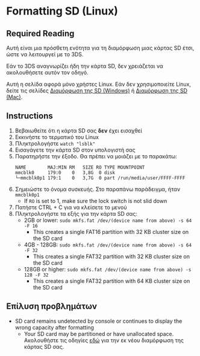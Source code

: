 # Formatting SD (Linux)

## Required Reading

Αυτή είναι μια πρόσθετη ενότητα για τη διαμόρφωση μιας κάρτας SD έτσι, ώστε να λειτουργεί με το 3DS.

Εάν το 3DS αναγνωρίζει ήδη την κάρτα SD, δεν χρειάζεται να ακολουθήσετε αυτόν τον οδηγό.

Αυτή η σελίδα αφορά μόνο χρήστες Linux. Εάν δεν χρησιμοποιείτε Linux, δείτε τις σελίδες [Διαμόρφωση της SD (Windows)](formatting-sd-\(windows\)) ή [Διαμόρφωση της SD (Mac)](formatting-sd-\(mac\)).

## Instructions

1. Βεβαιωθείτε ότι η κάρτα SD σας **δεν** έχει εισαχθεί
2. Εκκινήστε το τερματικό του Linux
3. Πληκτρολογήστε `watch "lsblk"`
4. Εισαγάγετε την κάρτα SD στον υπολογιστή σας
5. Παρατηρήστε την έξοδο. Θα πρέπει να μοιάζει με το παρακάτω:
   ```
   NAME        MAJ:MIN RM   SIZE RO TYPE MOUNTPOINT
   mmcblk0     179:0    0   3,8G  0 disk
   └─mmcblk0p1 179:1    0   3,7G  0 part /run/media/user/FFFF-FFFF
   ```
6. Σημειώστε το όνομα συσκευής. Στο παραπάνω παράδειγμα, ήταν `mmcblk0p1`
   - If `RO` is set to 1, make sure the lock switch is not slid down
7. Πατήστε CTRL + C για να κλείσετε το μενού
8. Πληκτρολογήστε τα εξής για την κάρτα SD σας:
   - 2GB or lower: `sudo mkfs.fat /dev/(device name from above) -s 64 -F 16`
     - This creates a single FAT16 partition with 32 KB cluster size on the SD card
   - 4GB - 128GB: `sudo mkfs.fat /dev/(device name from above) -s 64 -F 32`
     - This creates a single FAT32 partition with 32 KB cluster size on the SD card
   - 128GB or higher: `sudo mkfs.fat /dev/(device name from above) -s 128 -F 32`
     - This creates a single FAT32 partition with 64 KB cluster size on the SD card

## Επίλυση προβλημάτων

- SD card remains undetected by console or continues to display the wrong capacity after formatting
  - Your SD card may be partitioned or have unallocated space. Ακολουθήστε τις οδηγίες [εδώ](https://wiki.hacks.guide/wiki/SD_Clean/Linux) για την εκ νέου διαμόρφωση της κάρτας SD σας.
